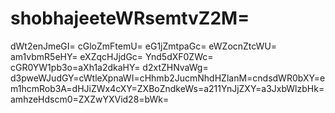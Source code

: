 # shobhajeeteWRsemtvZ2M=
dWt2enJmeGI=
cGloZmFtemU=
eG1jZmtpaGc=
eWZocnZtcWU=
am1vbmR5eHY=
eXZqcHJjdGc=
Ynd5dXF0ZWc=
cGR0YW1pb3o=aXh1a2dkaHY=
d2xtZHNvaWg=
d3pweWJudGY=cWtleXpnaWI=cHhmb2JucmNhdHZlanM=cndsdWR0bXY=em1hcmRob3A=dHJiZWx4cXY=ZXBoZndkeWs=a211YnJjZXY=a3JxbWlzbHk=amhzeHdscm0=ZXZwYXVid28=bWk=
